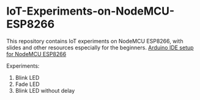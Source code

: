 # IoT-Experiments-on-NodeMCU-ESP8266
This repository contains IoT experiments on NodeMCU ESP8266, with slides and other resources especially for the beginners.
[Arduino IDE setup for NodeMCU ESP8266](https://github.com/esp8266/Arduino)

Experiments:
1. Blink LED
2. Fade LED
3. Blink LED without delay
